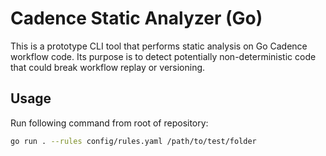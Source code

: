 # Cadence Static Analyzer (Go)

This is a prototype CLI tool that performs static analysis on Go Cadence workflow code. Its purpose is to detect potentially non-deterministic code that could break workflow replay or versioning.

## Usage
Run following command from root of repository:
```bash
go run . --rules config/rules.yaml /path/to/test/folder
